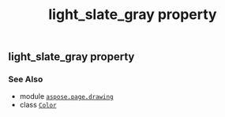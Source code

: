 ﻿---
title: light_slate_gray property
second_title: Aspose.Page for Python via .NET API References
description: 
type: docs
weight: 890
url: /python-net/aspose.page.drawing/color/light_slate_gray/
is_root: false
---

## light_slate_gray property


### See Also
* module [`aspose.page.drawing`](../../)
* class [`Color`](/page/python-net/aspose.page.drawing/color)
